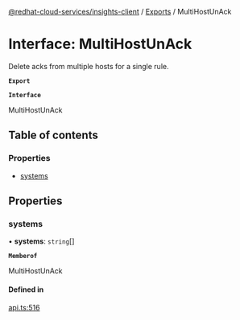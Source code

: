 [@redhat-cloud-services/insights-client](../README.md) / [Exports](../modules.md) / MultiHostUnAck

# Interface: MultiHostUnAck

Delete acks from multiple hosts for a single rule.

**`Export`**

**`Interface`**

MultiHostUnAck

## Table of contents

### Properties

- [systems](MultiHostUnAck.md#systems)

## Properties

### systems

• **systems**: `string`[]

**`Memberof`**

MultiHostUnAck

#### Defined in

[api.ts:516](https://github.com/mkholjuraev/javascript-clients/blob/master/packages/insights/api.ts#L516)
